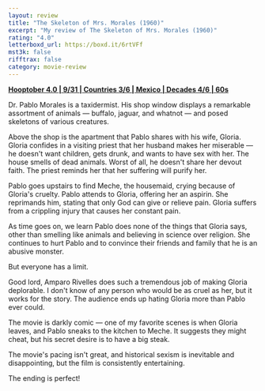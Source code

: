 ```yaml
---
layout: review
title: "The Skeleton of Mrs. Morales (1960)"
excerpt: "My review of The Skeleton of Mrs. Morales (1960)"
rating: "4.0"
letterboxd_url: https://boxd.it/6rtVFf
mst3k: false
rifftrax: false
category: movie-review
---
```


<b><a href="https://boxd.it/pRNg0/detail" target="_blank" rel="noopener">Hooptober 4.0 | 9/31 | Countries 3/6 | Mexico | Decades 4/6 | 60s</a></b>

Dr. Pablo Morales is a taxidermist. His shop window displays a remarkable assortment of animals — buffalo, jaguar, and whatnot — and posed skeletons of various creatures.

Above the shop is the apartment that Pablo shares with his wife, Gloria. Gloria confides in a visiting priest that her husband makes her miserable — he doesn't want children, gets drunk, and wants to have sex with her. The house smells of dead animals. Worst of all, he doesn't share her devout faith. The priest reminds her that her suffering will purify her.

Pablo goes upstairs to find Meche, the housemaid, crying because of Gloria's cruelty. Pablo attends to Gloria, offering her an aspirin. She reprimands him, stating that only God can give or relieve pain. Gloria suffers from a crippling injury that causes her constant pain.

As time goes on, we learn Pablo does none of the things that Gloria says, other than smelling like animals and believing in science over religion. She continues to hurt Pablo and to convince their friends and family that he is an abusive monster.

But everyone has a limit.

Good lord, Amparo Rivelles does such a tremendous job of making Gloria deplorable. I don't know of any person who would be as cruel as her, but it works for the story. The audience ends up hating Gloria more than Pablo ever could.

The movie is darkly comic — one of my favorite scenes is when Gloria leaves, and Pablo sneaks to the kitchen to Meche. It suggests they might cheat, but his secret desire is to have a big steak.

The movie's pacing isn't great, and historical sexism is inevitable and disappointing, but the film is consistently entertaining.

The ending is perfect!
